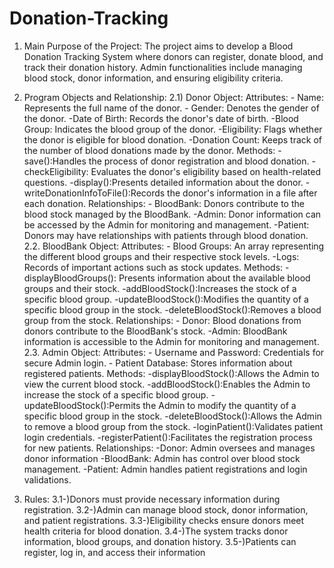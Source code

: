 # Donation-Tracking

1) Main Purpose of the Project: 
The project aims to develop a Blood Donation Tracking System where donors can register, 
donate blood, and track their donation history. Admin functionalities include managing blood 
stock, donor information, and ensuring eligibility criteria.

2) Program Objects and Relationship: 
2.1) Donor Object: 
Attributes: - Name: Represents the full name of the donor. - Gender: Denotes the gender of the donor. -Date of Birth: Records the donor's date of birth. -Blood Group: Indicates the blood group of the donor. -Eligibility: Flags whether the donor is eligible for blood donation. -Donation Count: Keeps track of the number of blood donations made by the donor. 
Methods:  -save():Handles the process of donor registration and blood donation. -checkEligibility: Evaluates the donor's eligibility based on health-related questions. -display():Presents detailed information about the donor. -writeDonationInfoToFile():Records the donor's information in a file after each donation. 
Relationships: - BloodBank: Donors contribute to the blood stock managed by the BloodBank. -Admin: Donor information can be accessed by the Admin for monitoring and management. 
-Patient: Donors may have relationships with patients through blood donation. 
2.2. BloodBank Object: 
Attributes: - Blood Groups: An array representing the different blood groups and their respective stock 
levels. -Logs: Records of important actions such as stock updates. 
Methods: - displayBloodGroups(): Presents information about the available blood groups and their 
stock. -addBloodStock():Increases the stock of a specific blood group. -updateBloodStock():Modifies the quantity of a specific blood group in the stock. -deleteBloodStock():Removes a blood group from the stock. 
Relationships: - Donor: Blood donations from donors contribute to the BloodBank's stock. -Admin: BloodBank information is accessible to the Admin for monitoring and management. 
2.3. Admin Object: 
Attributes: - Username and Password: Credentials for secure Admin login. - Patient Database: Stores information about registered patients. 
Methods: -displayBloodStock():Allows the Admin to view the current blood stock. -addBloodStock():Enables the Admin to increase the stock of a specific blood group. -updateBloodStock():Permits the Admin to modify the quantity of a specific blood group in 
the stock. -deleteBloodStock():Allows the Admin to remove a blood group from the stock. -loginPatient():Validates patient login credentials. -registerPatient():Facilitates the registration process for new patients. 
Relationships: -Donor: Admin oversees and manages donor information -BloodBank: Admin has control over blood stock management. -Patient: Admin handles patient registrations and login validations.

3) Rules: 
3.1-)Donors must provide necessary information during registration. 
3.2-)Admin can manage blood stock, donor information, and patient registrations. 
3.3-)Eligibility checks ensure donors meet health criteria for blood donation. 
3.4-)The system tracks donor information, blood groups, and donation history. 
3.5-)Patients can register, log in, and access their information
